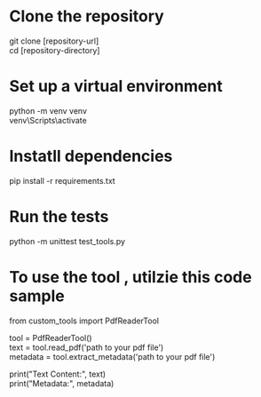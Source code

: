 ﻿# Clone the repository 

git clone [repository-url]  
cd [repository-directory]

# Set up a virtual environment 

python -m venv venv  
venv\Scripts\activate

# Instatll dependencies

pip install -r requirements.txt

# Run the tests 

python -m unittest test_tools.py

# To use the tool , utilzie this code sample 

from custom_tools import PdfReaderTool  

tool = PdfReaderTool()  
text = tool.read_pdf('path to your pdf file')  
metadata = tool.extract_metadata('path to your pdf file')  

print("Text Content:", text)  
print("Metadata:", metadata)

